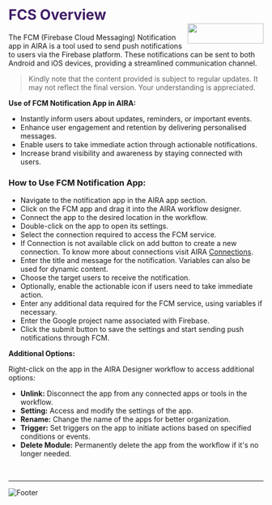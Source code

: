 <h1><span style="color: #411d66;">FCS Overview                                            <img align="right" width="150" height="40" src="https://github.com/airacommunity/AIRA-Installation/assets/153823636/2aee8e84-f308-4494-a715-afd9421b606e"></span></h1>


The FCM (Firebase Cloud Messaging) Notification app in AIRA is a tool used to send push notifications to users via the Firebase platform. These notifications can be sent to both Android and iOS devices, providing a streamlined communication channel.
<blockquote class="is-warning">Kindly note that the content provided is subject to regular updates. It may not reflect the final version. Your understanding is appreciated.</blockquote>
<strong>Use of FCM Notification App in AIRA:</strong>
<ul>
 	<li>Instantly inform users about updates, reminders, or important events.</li>
 	<li>Enhance user engagement and retention by delivering personalised messages.</li>
 	<li>Enable users to take immediate action through actionable notifications.</li>
 	<li>Increase brand visibility and awareness by staying connected with users.</li>
</ul>
<h3 id="how-to-use-fcm-notification-app" class="toc-header">How to Use FCM Notification App:</h3>
<ul>
 	<li>Navigate to the notification app in the AIRA app section.</li>
 	<li>Click on the FCM app and drag it into the AIRA workflow designer.</li>
 	<li>Connect the app to the desired location in the workflow.</li>
 	<li>Double-click on the app to open its settings.</li>
 	<li>Select the connection required to access the FCM service.</li>
 	<li>If Connection is not available click on add button to create a new connection. To know more about connections visit AIRA <a class="is-external-link" href="https://github.com/airacommunity/AIRA-User-Guide/blob/main/G.%20Connections.md">Connections</a>.</li>
 	<li>Enter the title and message for the notification. Variables can also be used for dynamic content.</li>
 	<li>Choose the target users to receive the notification.</li>
 	<li>Optionally, enable the actionable icon if users need to take immediate action.</li>
 	<li>Enter any additional data required for the FCM service, using variables if necessary.</li>
 	<li>Enter the Google project name associated with Firebase.</li>
 	<li>Click the submit button to save the settings and start sending push notifications through FCM.</li>
</ul>
<strong>Additional Options:</strong>

Right-click on the app in the AIRA Designer workflow to access additional options:
<ul>
 	<li><strong>Unlink:</strong> Disconnect the app from any connected apps or tools in the workflow.</li>
 	<li><strong>Setting:</strong> Access and modify the settings of the app.</li>
 	<li><strong>Rename:</strong> Change the name of the apps for better organization.</li>
 	<li><strong>Trigger:</strong> Set triggers on the app to initiate actions based on specified conditions or events.</li>
 	<li><strong>Delete Module:</strong> Permanently delete the app from the workflow if it's no longer needed.</li>
</ul>
&nbsp;

----
![Footer](https://github.com/airacommunity/AIRA-Installation/assets/153823636/f78c5168-fae6-4a12-a01d-8e98fe7d7ae2)

